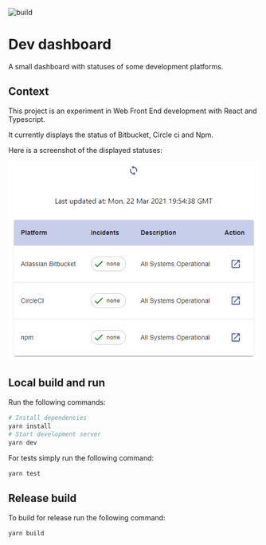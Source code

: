 ![build](https://github.com/anouarhassine/dev-dashboard/workflows/CI/badge.svg)

# Dev dashboard

A small dashboard with statuses of some development platforms.

## Context

This project is an experiment in Web Front End development with React and Typescript.

It currently displays the status of Bitbucket, Circle ci and Npm.

Here is a screenshot of the displayed statuses:

![screenshot](./pics/dashboard-capture.png)

## Local build and run

Run the following commands:

```bash
# Install dependencies
yarn install
# Start development server
yarn dev
```

For tests simply run the following command:

```bash
yarn test
```

## Release build

To build for release run the following command:

```bash
yarn build
```
